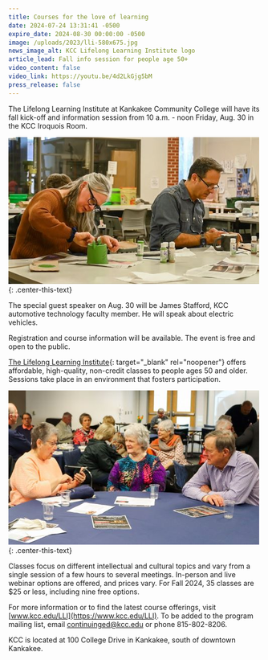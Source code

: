 ```yaml
---
title: Courses for the love of learning
date: 2024-07-24 13:31:41 -0500
expire_date: 2024-08-30 00:00:00 -0500
image: /uploads/2023/lli-580x675.jpg
news_image_alt: KCC Lifelong Learning Institute logo
article_lead: Fall info session for people age 50+
video_content: false
video_link: https://youtu.be/4d2LkGjg5bM
press_release: false
---
```

The Lifelong Learning Institute at Kankakee Community College will have its fall kick-off and information session from 10 a.m. - noon Friday, Aug. 30 in the KCC Iroquois Room.

![KCC Lifelong Learning Institute ceramics class](/uploads/2023/lliceramics-500x292.jpg "KCC Lifelong Learning Institute ceramics class")
{: .center-this-text}

The special guest speaker on Aug. 30 will be James Stafford, KCC automotive technology faculty member. He will speak about electric vehicles.

Registration and course information will be available. The event is free and open to the public.

[The Lifelong Learning Institute](https://www.kcc.edu/continuinged/){: target="_blank" rel="noopener"} offers affordable, high-quality, non-credit classes to people ages 50 and older. Sessions take place in an environment that fosters participation.

![KCC Lifelong Learning Institute Movies &amp; Music luncheon](/uploads/2023/llimusicluncheon-500x307.jpg "KCC Lifelong Learning Institute Movies &amp; Music luncheon")
{: .center-this-text}

Classes focus on different intellectual and cultural topics and vary from a single session of a few hours to several meetings. In-person and live webinar options are offered, and prices vary. For Fall 2024, 35 classes are $25 or less, including nine free options.

For more information or to find the latest course offerings, visit [www.kcc.edu/LLI](https://www.kcc.edu/LLI). To be added to the program mailing list, email [continuinged@kcc.edu](mailto:continuinged@kcc.edu) or phone 815-802-8206.

KCC is located at 100 College Drive in Kankakee, south of downtown Kankakee.
